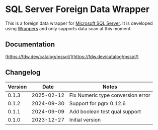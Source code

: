 # SQL Server Foreign Data Wrapper

This is a foreign data wrapper for [Microsoft SQL Server](https://www.microsoft.com/en-au/sql-server/). It is developed using [Wrappers](https://github.com/supabase/wrappers) and only supports data scan at this moment.

## Documentation

[https://fdw.dev/catalog/mssql/](https://fdw.dev/catalog/mssql/)

## Changelog

| Version | Date       | Notes                                                |
| ------- | ---------- | ---------------------------------------------------- |
| 0.1.3   | 2025-02-12 | Fix Numeric type conversion error                    |
| 0.1.2   | 2024-09-30 | Support for pgrx 0.12.6                              |
| 0.1.1   | 2024-09-09 | Add boolean test qual support                        |
| 0.1.0   | 2023-12-27 | Initial version                                      |

